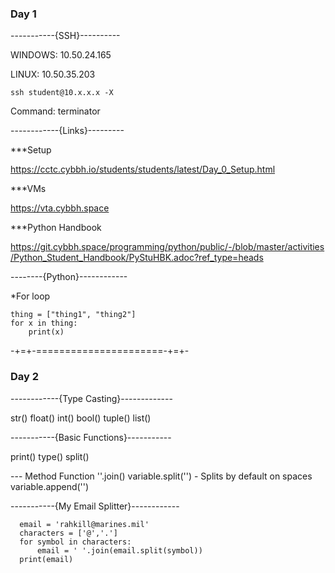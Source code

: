### Day 1
-----------{SSH}----------

WINDOWS:
10.50.24.165

LINUX:
10.50.35.203

```ssh student@10.x.x.x -X```

Command:
terminator

------------{Links}---------

***Setup

https://cctc.cybbh.io/students/students/latest/Day_0_Setup.html

***VMs

https://vta.cybbh.space

***Python Handbook

https://git.cybbh.space/programming/python/public/-/blob/master/activities/Python_Student_Handbook/PyStuHBK.adoc?ref_type=heads

--------{Python}------------

*For loop

```
thing = ["thing1", "thing2"]
for x in thing:
    print(x)
```
-+=+-======================-+=+-

### Day 2

------------{Type Casting}-------------

str() float() int() bool() tuple() list()

-----------{Basic Functions}-----------

print() type() split() 

--- Method Function
''.join()
variable.split('')   -  Splits by default on spaces
variable.append('')

-----------{My Email Splitter}------------
```
  email = 'rahkill@marines.mil'
  characters = ['@','.']
  for symbol in characters:
      email = ' '.join(email.split(symbol))
  print(email)
```
